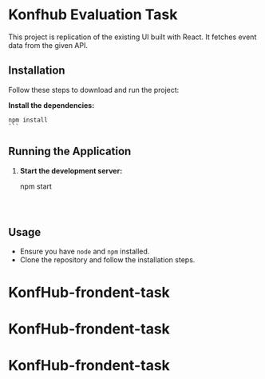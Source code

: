 # Konfhub Evaluation Task

This project is replication of the existing UI built with React. It fetches event data from the given API.


## Installation

Follow these steps to download and run the project:


 **Install the dependencies:**


    npm install
    ```

## Running the Application

1. **Start the development server:**

    
    npm start
    ```



## Usage

- Ensure you have `node` and `npm` installed.
- Clone the repository and follow the installation steps.


# KonfHub-frondent-task
# KonfHub-frondent-task
# KonfHub-frondent-task
